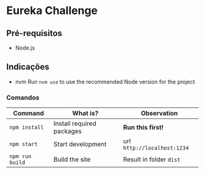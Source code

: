 # Eureka Challenge

## Pré-requisitos

- Node.js

## Indicações

- nvm
  Run `nvm use` to use the recommended Node version for the project

### Comandos

| Command         | What is?                     | Observation                 |
| -------------   | -------------                | -----                       |
| `npm install`   | Install required packages    | **Run this first!**         |
| `npm start`     | Start development            | url `http://localhost:1234` |
| `npm run build` | Build the site               | Result in folder `dist`     |
